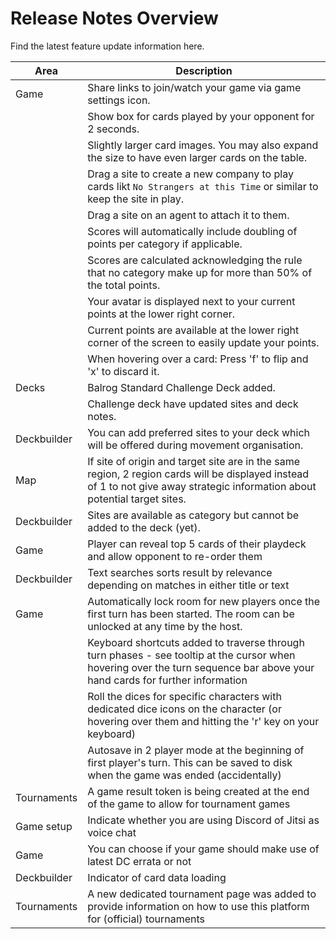 # Release Notes Overview 

Find the latest feature update information here.

| Area | Description | 
| --- | --- |
| Game | Share links to join/watch your game via game settings icon. |
|  | Show box for cards played by your opponent for 2 seconds. |
|  | Slightly larger card images. You may also expand the size to have even larger cards on the table. |
|  | Drag a site to create a new company to play cards likt `No Strangers at this Time` or similar to keep the site in play. |
|  | Drag a site on an agent to attach it to them. |
|  | Scores will automatically include doubling of points per category if applicable. |
|  | Scores are calculated acknowledging the rule that no category make up for more than 50% of the total points.  |
|  | Your avatar is displayed next to your current points at the lower right corner.  |
|  | Current points are available at the lower right corner of the screen to easily update your points. |
|  | When hovering over a card: Press 'f' to flip and 'x' to discard it. |
| Decks | Balrog Standard Challenge Deck added. |
|  | Challenge deck have updated sites and deck notes. |
| Deckbuilder | You can add preferred sites to your deck which will be offered during movement organisation. |
| Map | If site of origin and target site are in the same region, 2 region cards will be displayed instead of 1 to not give away strategic information about potential target sites.  |
| Deckbuilder | Sites are available as category but cannot be added to the deck (yet). |
| Game | Player can reveal top 5 cards of their playdeck and allow opponent to re-order them |
| Deckbuilder | Text searches sorts result by relevance depending on matches in either title or text |
| Game  | Automatically lock room for new players once the first turn has been started. The room can be unlocked at any time by the host. |
|   | Keyboard shortcuts added to traverse through turn phases - see tooltip at the cursor when hovering over the turn sequence bar above your hand cards for further information |
|   | Roll the dices for specific characters with dedicated dice icons on the character (or hovering over them and hitting the 'r' key on your keyboard) |
|   | Autosave in 2 player mode at the beginning of first player's turn. This can be saved to disk when the game was ended (accidentally) |
| Tournaments  | A game result token is being created at the end of the game to allow for tournament games |
| Game setup | Indicate whether you are using Discord of Jitsi as voice chat |
| Game | You can choose if your game should make use of latest DC errata or not |
| Deckbuilder | Indicator of card data loading |
| Tournaments  | A new dedicated tournament page was added to provide information on how to use this platform for (official) tournaments |
